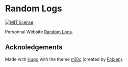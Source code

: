 # Random Logs

[![MIT license](https://img.shields.io/badge/License-MIT-blue.svg)](https://lbesson.mit-license.org/)

Personnal Website [Random Logs](https://randomlogs.com).

## Acknoledgements

Made with [Hugo](https://gohugo.io) with the theme [m10c](https://github.com/vaga/hugo-theme-m10c) (created by [Fabien](https://github.com/vaga)).
